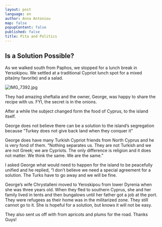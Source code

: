 ```yaml
---
layout: post
language: en
author: Anna Antoniou
map: false
popupContent: false
published: false
title: Pita and Politics
---
```

## Is a Solution Possible?

As we walked south from Paphos, we stopped for a lunch break in Yersokipou. We settled at a traditional Cypriot lunch spot for a mixed pita(my favorite) and a salad. 

![IMG_7392.jpg]({{site.baseurl}}/media/IMG_7392.jpg)

They had amazing sheftalia and the owner, George, was happy to share the recipe with us. FYI, the secret is in the onions. 

After a while the subject changed form the food of Cyprus, to the island itself. 

George does not believe there can be a solution to the island’s segregation because “Turkey does not give back land when they conquer it”

George does have many Turkish Cypriot friends from North Cyprus and he is very fond of them. “Nothing separates us. They are not Turkish and we are not Greek; we are Cypriots. The only difference is religion and it does not matter. We think the same. We are the same.”

I asked George what would need to happen for the island to be peacefully unified and he replied, “I don’t believe we need a special agreement for a solution. The Turks have to go away and we will be fine. 

George’s wife Chrystalleni moved to Yeroskipou from lower Dyrenia when she was three years old. When they fled to southern Cyprus, she and her family lived in tents and then bungalows until her father got a job at the port. They were refugees as their home was in the militarized zone. They still cannot go to it. She is hopeful for a solution, but knows it will not be easy.  

They also sent us off with from apricots and plums for the road. Thanks Guys!


